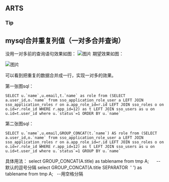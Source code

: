 ## ARTS

### Tip

## mysql合并重复列值（一对多合并查询）

没用一对多前的查询语句效果如图：
![图片](https://uploader.shimo.im/f/uFQvzGh2JSUwj1P7.png!thumbnail)
期望效果如图：

![图片](https://uploader.shimo.im/f/o1OqvZvRdXc6pNT0.png!thumbnail)

可以看到把重复的数据合并成一行，实现一对多的效果。

第一张图sql：
```
SELECT u.`name`,u.email,t.`name` as role from (SELECT a.user_id,o.`name` from sso_application_role_user a LEFT JOIN sso_application_roles r on a.app_role_id=r.id LEFT JOIN sso_roles o on o.id=r.role_id WHERE r.app_id=12) as t LEFT JOIN sso_users as u on u.id=t.user_id where u.`status`=1 ORDER BY u.`name`
```
第二张图sql：
```
SELECT u.`name`,u.email,GROUP_CONCAT(t.`name`) AS role from (SELECT a.user_id,o.`name` from sso_application_role_user a LEFT JOIN sso_application_roles r on a.app_role_id=r.id LEFT JOIN sso_roles o on o.id=r.role_id WHERE r.app_id=12) as t LEFT JOIN sso_users as u on u.id=t.user_id where u.`status`=1 GROUP BY u.`name`
```

具体用法：
select GROUP_CONCAT(A.title) as tablename from tmp A;      --默认的逗号分隔
select GROUP_CONCAT(A.title SEPARATOR  ' ') as tablename from tmp A;   --用空格分隔




